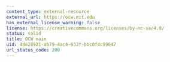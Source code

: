 ```yaml
---
content_type: external-resource
external_url: https://ocw.mit.edu
has_external_license_warning: false
license: https://creativecommons.org/licenses/by-nc-sa/4.0/
status: valid
title: OCW main
uid: 4de28921-ab79-4ac4-933f-bbc0f4c99647
url_status_code: 200
---
```

